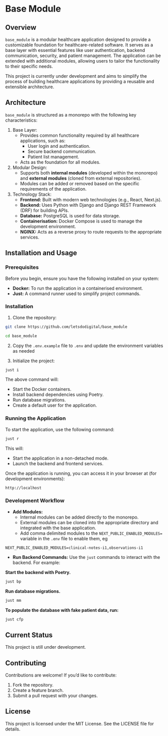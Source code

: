 # Base Module

## Overview

`base_module` is a modular healthcare application designed to provide a customizable foundation for healthcare-related software. It serves as a base layer with essential features like user authentication, backend communication, security, and patient management. The application can be extended with additional modules, allowing users to tailor the functionality to their specific needs.

This project is currently under development and aims to simplify the process of building healthcare applications by providing a reusable and extensible architecture.

## Architecture

`base_module` is structured as a monorepo with the following key characteristics:

1. Base Layer:
   - Provides common functionality required by all healthcare applications, such as:
     - User login and authentication.
     - Secure backend communication.
     - Patient list management.
   - Acts as the foundation for all modules.
2. Modular Design:
   - Supports both **internal modules** (developed within the monorepo) and **external modules** (cloned from external repositories).
   - Modules can be added or removed based on the specific requirements of the application.
3. Technology Stack:
   - **Frontend:** Built with modern web technologies (e.g., React, Next.js).
   - **Backend:** Uses Python with Django and Django REST Framework (DRF) for building APIs.
   - **Database:** PostgreSQL is used for data storage.
   - **Containerisation:** Docker Compose is used to manage the development environment.
   - **NGINX:** Acts as a reverse proxy to route requests to the appropriate services.

## Installation and Usage

### Prerequisites

Before you begin, ensure you have the following installed on your system:

- **Docker:** To run the application in a containerised environment.
- **Just:** A command runner used to simplify project commands.

### Installation

1. Clone the repository:

```bash
git clone https://github.com/letsdodigital/base_module
```

```bash
cd base_module
```

2. Copy the `.env.example` file to `.env` and update the environment variables as needed

3. Initialize the project:

```bash
just i
```

The above command will:

- Start the Docker containers.
- Install backend dependencies using Poetry.
- Run database migrations.
- Create a default user for the application.

### Running the Application

To start the application, use the following command:

```bash
just r
```

This will:

- Start the application in a non-detached mode.
- Launch the backend and frontend services.

Once the application is running, you can access it in your browser at (for development environments):

```md
http://localhost
```

### Development Workflow

- **Add Modules:**
  - Internal modules can be added directly to the monorepo.
  - External modules can be cloned into the appropriate directory and integrated with the base application.
  - Add comma delimited modules to the `NEXT_PUBLIC_ENABLED_MODULES=` variable in the `.env` file to enable them, eg

`NEXT_PUBLIC_ENABLED_MODULES=clinical-notes-i1,observations-i1`

- **Run Backend Commands:** Use the `just` commands to interact with the backend. For example:

**Start the backend with Poetry.**
  
```bash
just bp
```

**Run database migrations.**
  
```bash
just mm
```

**To populate the database with fake patient data, run:**

```bash
just cfp
```

## Current Status

This project is still under development.

## Contributing

Contributions are welcome! If you’d like to contribute:

1. Fork the repository.
2. Create a feature branch.
3. Submit a pull request with your changes.

## License

This project is licensed under the MIT License. See the LICENSE file for details.
